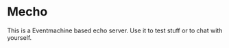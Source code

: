 Mecho
=============

This is a Eventmachine based echo server. Use it to test stuff or to chat with yourself.
